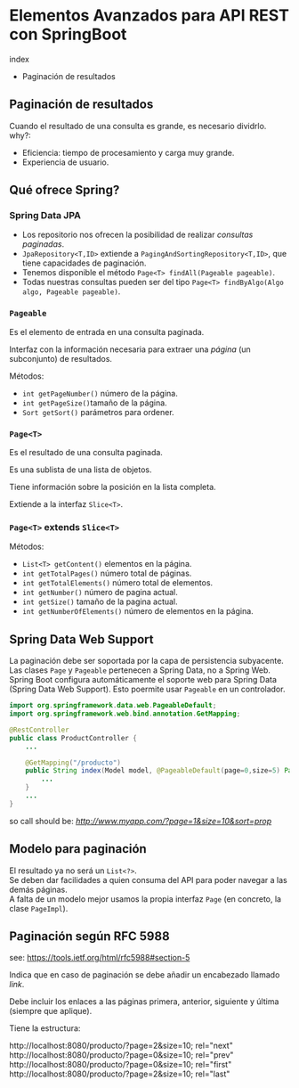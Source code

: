 # Elementos Avanzados para API REST con SpringBoot

index
- Paginación de resultados



## Paginación de resultados

Cuando el resultado de una consulta es grande, es necesario dividrlo.
why?:

- Eficiencia: tiempo de procesamiento y carga muy grande.
- Experiencia de usuario.

## Qué ofrece Spring?

### Spring Data JPA

- Los repositorio nos ofrecen la posibilidad de realizar *consultas paginadas*.
- `JpaRepository<T,ID>` extiende a `PagingAndSortingRepository<T,ID>`, que tiene capacidades de paginación.
- Tenemos disponible el método `Page<T> findAll(Pageable pageable)`.
- Todas nuestras consultas pueden ser del tipo `Page<T> findByAlgo(Algo algo, Pageable pageable)`.

### `Pageable`

Es el elemento de entrada en una consulta paginada.

Interfaz con la información necesaria para extraer una *página* (un subconjunto) de resultados.

Métodos:

- `int getPageNumber()` número de la página.
- `int getPageSize()`tamaño de la página.
- `Sort getSort()` parámetros para ordener.

### `Page<T>`

Es el resultado de una consulta paginada.

Es una sublista de una lista de objetos.

Tiene información sobre la posición en la lista completa.

Extiende a la interfaz `Slice<T>`.

### `Page<T>` extends `Slice<T>`

Métodos:

- `List<T> getContent()` elementos en la página.
- `int getTotalPages()` número total de páginas.
- `int getTotalElements()` número total de elementos.
- `int getNumber()` número de pagina actual.
- `int getSize()` tamaño de la pagina actual.
- `int getNumberOfElements()` número de elementos en la página.


## Spring Data Web Support

La paginación debe ser soportada por la capa de persistencia subyacente. <br>
Las clases `Page` y `Pageable` pertenecen a Spring Data, no a Spring Web. <br>
Spring Boot configura automáticamente el soporte web para Spring Data (Spring Data Web Support).
Esto poermite usar `Pageable` en un controlador.

```java
import org.springframework.data.web.PageableDefault;
import org.springframework.web.bind.annotation.GetMapping;

@RestController
public class ProductController {
    ...

    @GetMapping("/producto")
    public String index(Model model, @PageableDefault(page=0,size=5) Pageable pageable){
        ...
    }
    ...
}
```

so call should be: *http://www.myapp.com/?page=1&size=10&sort=prop*

## Modelo para paginación

El resultado ya no será un `List<?>`.  <br>
Se deben dar facilidades a quien consuma del API para poder navegar a las demás páginas.  <br>
A falta de un modelo mejor usamos la propia interfaz `Page` (en concreto, la clase `PageImpl`).


## Paginación según RFC 5988

see: https://tools.ietf.org/html/rfc5988#section-5

Indica que en caso de paginación se debe añadir un encabezado llamado *link*.

Debe incluir los enlaces a las páginas primera, anterior, siguiente y última (siempre que aplique).

Tiene la estructura:

http://localhost:8080/producto/?page=2&size=10; rel="next" <br>
http://localhost:8080/producto/?page=0&size=10; rel="prev"<br>
http://localhost:8080/producto/?page=0&size=10; rel="first"<br>
http://localhost:8080/producto/?page=2&size=10; rel="last"<br>

